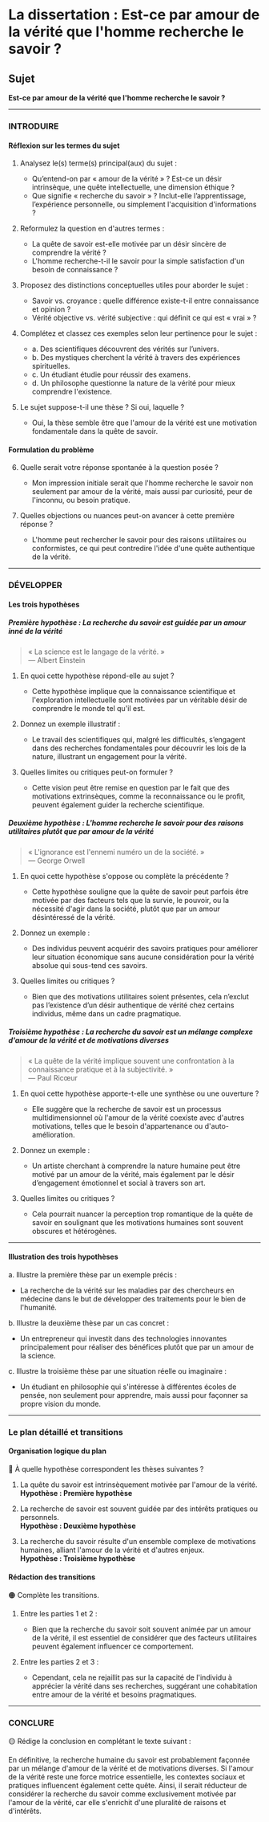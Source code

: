 # La dissertation : Est-ce par amour de la vérité que l'homme recherche le savoir ?

## Sujet
**Est-ce par amour de la vérité que l'homme recherche le savoir ?**

---

### INTRODUIRE

#### Réflexion sur les termes du sujet

1. Analysez le(s) terme(s) principal(aux) du sujet :
   - Qu’entend-on par « amour de la vérité » ? Est-ce un désir intrinsèque, une quête intellectuelle, une dimension éthique ?
   - Que signifie « recherche du savoir » ? Inclut-elle l’apprentissage, l’expérience personnelle, ou simplement l'acquisition d'informations ?
   
2. Reformulez la question en d'autres termes :
   - La quête de savoir est-elle motivée par un désir sincère de comprendre la vérité ?
   - L'homme recherche-t-il le savoir pour la simple satisfaction d'un besoin de connaissance ?

3. Proposez des distinctions conceptuelles utiles pour aborder le sujet :
   - Savoir vs. croyance : quelle différence existe-t-il entre connaissance et opinion ?
   - Vérité objective vs. vérité subjective : qui définit ce qui est « vrai » ?

4. Complétez et classez ces exemples selon leur pertinence pour le sujet :
   - a. Des scientifiques découvrent des vérités sur l’univers.
   - b. Des mystiques cherchent la vérité à travers des expériences spirituelles.
   - c. Un étudiant étudie pour réussir des examens.
   - d. Un philosophe questionne la nature de la vérité pour mieux comprendre l'existence.
   
5. Le sujet suppose-t-il une thèse ? Si oui, laquelle ?
   - Oui, la thèse semble être que l'amour de la vérité est une motivation fondamentale dans la quête de savoir.

#### Formulation du problème

6. Quelle serait votre réponse spontanée à la question posée ?
   - Mon impression initiale serait que l'homme recherche le savoir non seulement par amour de la vérité, mais aussi par curiosité, peur de l'inconnu, ou besoin pratique.

7. Quelles objections ou nuances peut-on avancer à cette première réponse ?
   - L'homme peut rechercher le savoir pour des raisons utilitaires ou conformistes, ce qui peut contredire l'idée d'une quête authentique de la vérité.

---

### DÉVELOPPER

#### Les trois hypothèses

##### Première hypothèse : La recherche du savoir est guidée par un amour inné de la vérité

> « La science est le langage de la vérité. »  
> — Albert Einstein

1. En quoi cette hypothèse répond-elle au sujet ?
   - Cette hypothèse implique que la connaissance scientifique et l'exploration intellectuelle sont motivées par un véritable désir de comprendre le monde tel qu'il est.
   
2. Donnez un exemple illustratif :
   - Le travail des scientifiques qui, malgré les difficultés, s’engagent dans des recherches fondamentales pour découvrir les lois de la nature, illustrant un engagement pour la vérité.

3. Quelles limites ou critiques peut-on formuler ?
   - Cette vision peut être remise en question par le fait que des motivations extrinsèques, comme la reconnaissance ou le profit, peuvent également guider la recherche scientifique.

##### Deuxième hypothèse : L'homme recherche le savoir pour des raisons utilitaires plutôt que par amour de la vérité

> « L'ignorance est l'ennemi numéro un de la société. »  
> — George Orwell

1. En quoi cette hypothèse s'oppose ou complète la précédente ?
   - Cette hypothèse souligne que la quête de savoir peut parfois être motivée par des facteurs tels que la survie, le pouvoir, ou la nécessité d'agir dans la société, plutôt que par un amour désintéressé de la vérité.

2. Donnez un exemple :
   - Des individus peuvent acquérir des savoirs pratiques pour améliorer leur situation économique sans aucune considération pour la vérité absolue qui sous-tend ces savoirs.

3. Quelles limites ou critiques ?
   - Bien que des motivations utilitaires soient présentes, cela n’exclut pas l’existence d’un désir authentique de vérité chez certains individus, même dans un cadre pragmatique.

##### Troisième hypothèse : La recherche du savoir est un mélange complexe d'amour de la vérité et de motivations diverses

> « La quête de la vérité implique souvent une confrontation à la connaissance pratique et à la subjectivité. »  
> — Paul Ricœur

1. En quoi cette hypothèse apporte-t-elle une synthèse ou une ouverture ?
   - Elle suggère que la recherche de savoir est un processus multidimensionnel où l'amour de la vérité coexiste avec d'autres motivations, telles que le besoin d'appartenance ou d'auto-amélioration.

2. Donnez un exemple :
   - Un artiste cherchant à comprendre la nature humaine peut être motivé par un amour de la vérité, mais également par le désir d’engagement émotionnel et social à travers son art.

3. Quelles limites ou critiques ?
   - Cela pourrait nuancer la perception trop romantique de la quête de savoir en soulignant que les motivations humaines sont souvent obscures et hétérogènes.

---

#### Illustration des trois hypothèses

a. Illustre la première thèse par un exemple précis :
   - La recherche de la vérité sur les maladies par des chercheurs en médecine dans le but de développer des traitements pour le bien de l'humanité.

b. Illustre la deuxième thèse par un cas concret :
   - Un entrepreneur qui investit dans des technologies innovantes principalement pour réaliser des bénéfices plutôt que par un amour de la science.

c. Illustre la troisième thèse par une situation réelle ou imaginaire :
   - Un étudiant en philosophie qui s'intéresse à différentes écoles de pensée, non seulement pour apprendre, mais aussi pour façonner sa propre vision du monde.

---

### Le plan détaillé et transitions

#### Organisation logique du plan

🔴 À quelle hypothèse correspondent les thèses suivantes ?

1. La quête du savoir est intrinsèquement motivée par l'amour de la vérité.  
   **Hypothèse : Première hypothèse**
   
2. La recherche de savoir est souvent guidée par des intérêts pratiques ou personnels.  
   **Hypothèse : Deuxième hypothèse**
   
3. La recherche du savoir résulte d'un ensemble complexe de motivations humaines, alliant l'amour de la vérité et d'autres enjeux.  
   **Hypothèse : Troisième hypothèse**

#### Rédaction des transitions

🟠 Complète les transitions.

1. Entre les parties 1 et 2 :  
   - Bien que la recherche du savoir soit souvent animée par un amour de la vérité, il est essentiel de considérer que des facteurs utilitaires peuvent également influencer ce comportement.

2. Entre les parties 2 et 3 :  
   - Cependant, cela ne rejaillit pas sur la capacité de l'individu à apprécier la vérité dans ses recherches, suggérant une cohabitation entre amour de la vérité et besoins pragmatiques.

---

### CONCLURE

🟡 Rédige la conclusion en complétant le texte suivant :

En définitive, la recherche humaine du savoir est probablement façonnée par un mélange d'amour de la vérité et de motivations diverses. Si l'amour de la vérité reste une force motrice essentielle, les contextes sociaux et pratiques influencent également cette quête. Ainsi, il serait réducteur de considérer la recherche du savoir comme exclusivement motivée par l'amour de la vérité, car elle s'enrichit d'une pluralité de raisons et d'intérêts.